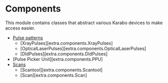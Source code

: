 # Components

This module contains classes that abstract various Karabo devices to make access
easier.


- [Pulse patterns](pulse-patterns.md)
    - [XrayPulses][extra.components.XrayPulses]
    - [OpticalLaserPulses][extra.components.OpticalLaserPulses]
    - [DldPulses][extra.components.DldPulses]
- [Pulse Picker Unit][extra.components.PPU]
- [Scans](scans.md)
    - [Scantool][extra.components.Scantool]
    - [Scan][extra.components.Scan]
